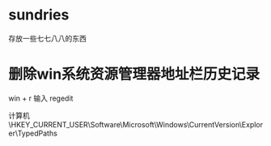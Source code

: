 # sundries

存放一些七七八八的东西

# 删除win系统资源管理器地址栏历史记录

win + r 输入 regedit

计算机\HKEY_CURRENT_USER\Software\Microsoft\Windows\CurrentVersion\Explorer\TypedPaths
